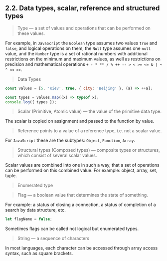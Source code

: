 ## 2.2. Data types, scalar, reference and structured types

> Type — a set of values ​​and operations that can be performed on these values.

For example, in `JavaScript` the `Boolean` type assumes two values ​​`true` and `false`, and logical operations on them, the `Null` type assumes one `null` value, and the `Number` type is a set of rational numbers with additional restrictions on the minimum and maximum values, as well as restrictions on precision and mathematical operations `+ - * ** / % ++ -- > < >= <= & | ~ ^ << >>`.

> Data Types

```js
const values = [5, 'Kiev', true, { city: 'Beijing' }, (a) => ++a];

const types = values.map((x) => typeof x);
console.log({ types });
```

> Scalar (Primitive, Atomic value) — the value of the primitive data type.

The scalar is copied on assignment and passed to the function by value.

> Reference points to a value of a reference type, i.e. not a scalar value.

For `JavaScript` these are the subtypes: `Object`, `Function`, `Array`.

> Structural types (Composed types) — composite types or structures, which consist of several scalar values.

Scalar values ​​are combined into one in such a way, that a set of operations can be performed on this combined value. For example: object, array, set, tuple.

> Enumerated type

> Flag — a boolean value that determines the state of something.

For example: a status of closing a connection, a status of completion of a search by data structure, etc. 

```js
let flagName = false;
```

Sometimes flags can be called not logical but enumerated types.

> String — a sequence of characters

In most languages, each character can be accessed through array access syntax, such as square brackets.